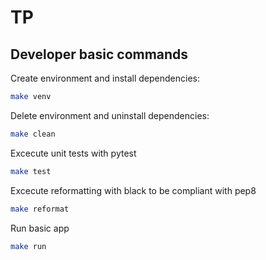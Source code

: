 # TP

## Developer basic commands

Create environment and install dependencies:

``` bash
make venv
```

Delete environment and uninstall dependencies:

``` bash
make clean
```

Excecute unit tests with pytest

``` bash
make test
```

Excecute reformatting with black to be compliant with pep8

``` bash
make reformat
```

Run basic app

``` bash
make run
```
